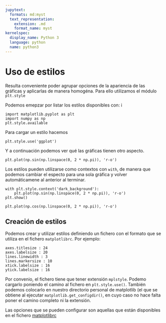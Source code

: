 ```yaml
---
jupytext:
  formats: md:myst
  text_representation:
    extension: .md
    format_name: myst
kernelspec:
  display_name: Python 3
  language: python
  name: python3
---
```


# Uso de estilos

Resulta conveniente poder agrupar opciones de la apariencia de las gráficas
y aplicarlas de manera homogéna. Para ello utilizamos el módulo `plt.style`

Podemos emepzar por listar los estilos disponibles con:
i
```{code-cell} ipython3
import matplotlib.pyplot as plt
import numpy as np
plt.style.available
```

Para cargar un estilo hacemos

```{code-cell} ipython3
plt.style.use('ggplot')
```

Y a continuación podemos ver qué las gráficas tienen otro aspecto.

```{code-cell} ipython3
plt.plot(np.sin(np.linspace(0, 2 * np.pi)), 'r-o')
```

Los estilos pueden utilizarse como contextos con `with`,
de manera que podemos cambiar el especto para una sola gráfica
y volver automáticamene al anterior al terminar.

```{code-cell} ipython3
with plt.style.context('dark_background'):
    plt.plot(np.sin(np.linspace(0, 2 * np.pi)), 'r-o')
plt.show()

plt.plot(np.cos(np.linspace(0, 2 * np.pi)), 'r-o')
```

## Creación de estilos

Podemos crear y utilizar estilos definiendo un fichero con el formato 
que se utiliza en el fichero `matplotlibrc`. Por ejemplo:

```
axes.titlesize : 24
axes.labelsize : 20
lines.linewidth : 3
lines.markersize : 10
xtick.labelsize : 16
ytick.labelsize : 16
```
Por convenio, el fichero tiene que tener extensión `mplstyle`. Podemo cargarlo
poniendo el camino al fichero en `plt.style.use()`. 
También podemos colocarlo en nuestro directorio personal de matplotlib
(el que se obtiene al ejecutar `matplotlib.get_configdir()`, en cuyo caso
no hace falta poner el camino completo ni la extensión.

Las opciones que se pueden configurar son aquellas que están disponibles
en el fichero [matplotlibrc](https://matplotlib.org/3.3.3/tutorials/introductory/customizing.html#a-sample-matplotlibrc-file)

